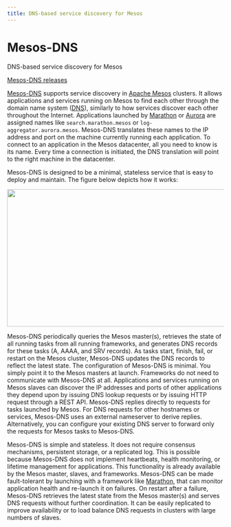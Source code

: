 ```yaml
---
title: DNS-based service discovery for Mesos
---
```


<div class="jumbotron text-center">
  <h1>Mesos-DNS</h1>
  <p class="lead">
    DNS-based service discovery for Mesos
  </p>
  <p>
    <a href="https://github.com/mesosphere/mesos-dns/releases"
        class="btn btn-lg btn-primary">
      Mesos-DNS releases
    </a>
  </p>
</div>


[Mesos-DNS](https://github.com/mesosphere/mesos-dns) supports service discovery in [Apache Mesos](http://mesos.apache.org/) clusters. It allows applications and services running on Mesos to find each other through the domain name system ([DNS](http://en.wikipedia.org/wiki/Domain_Name_System)), similarly to how services discover each other throughout the Internet. Applications launched by [Marathon](https://github.com/mesosphere/marathon) or [Aurora](http://aurora.incubator.apache.org/) are assigned names like `search.marathon.mesos` or `log-aggregator.aurora.mesos`. Mesos-DNS translates these names to the IP address and port on the machine currently running each application. To connect to an application in the Mesos datacenter, all you need to know is its name. Every time a connection is initiated, the DNS translation will point to the right machine in the datacenter. 


Mesos-DNS is designed to be a minimal, stateless service that is easy to deploy and maintain. The figure below depicts how it works:

<p class="text-center">
  <img src="{{ site.baseurl}}/img/architecture.png" width="610" height="320" alt="">
</p>

Mesos-DNS periodically queries the Mesos master(s), retrieves the state of all running tasks from all running frameworks, and generates DNS records for these tasks (A, AAAA, and SRV records). As tasks start, finish, fail, or restart on the Mesos cluster, Mesos-DNS updates the DNS records to reflect the latest state. The configuration of Mesos-DNS is minimal. You simply point it to the Mesos masters at launch. Frameworks do not need to communicate with Mesos-DNS at all. Applications and services running on Mesos slaves can discover the IP addresses and ports of other applications they depend upon by issuing DNS lookup requests or by issuing HTTP request through a REST API. Mesos-DNS replies directly to requests for tasks launched by Mesos. For DNS requests for other hostnames or services, Mesos-DNS uses an external nameserver to derive replies. Alternatively, you can configure your existing DNS server to forward only the requests for Mesos tasks to Mesos-DNS. 

Mesos-DNS is simple and stateless. It does not require consensus mechanisms, persistent storage, or a replicated log. This is possible because Mesos-DNS does not implement heartbeats, health monitoring, or lifetime management for applications. This functionality is already available by the Mesos master, slaves, and frameworks. Mesos-DNS can be made fault-tolerant by launching with a framework like [Marathon](https://github.com/mesosphere/marathon), that can monitor application health and re-launch it on failures. On restart after a failure, Mesos-DNS retrieves the latest state from the Mesos master(s) and serves DNS requests without further coordination. It can be easily replicated to improve availability or to load balance DNS requests in clusters with large numbers of slaves. 
